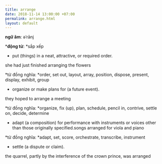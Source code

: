 ```yaml
---
title: arrange
date: 2018-11-14 13:00:00 +07:00
permalink: arrange.html
layout: default
---
```


**ngữ âm**: əˈrānj

***động từ**: *sắp xếp

* put (things) in a neat, attractive, or required order.

she had just finished arranging the flowers

\*từ đồng nghĩa: \*order, set out, layout, array, position, dispose, present, display, exhibit, group

* organize or make plans for (a future event).

they hoped to arrange a meeting

\*từ đồng nghĩa: \*organize, fix (up), plan, schedule, pencil in, contrive, settle on, decide, determine

* adapt (a composition) for performance with instruments or voices other than those originally specified.songs arranged for viola and piano

\*từ đồng nghĩa: \*adapt, set, score, orchestrate, transcribe, instrument

* settle (a dispute or claim).

the quarrel, partly by the interference of the crown prince, was arranged